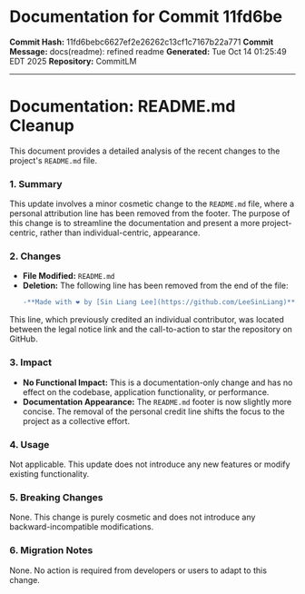 # Documentation for Commit 11fd6be

**Commit Hash:** 11fd6bebc6627ef2e26262c13cf1c7167b22a771
**Commit Message:** docs(readme): refined readme
**Generated:** Tue Oct 14 01:25:49 EDT 2025
**Repository:** CommitLM

---

# Documentation: README.md Cleanup

This document provides a detailed analysis of the recent changes to the project's `README.md` file.

### 1. Summary

This update involves a minor cosmetic change to the `README.md` file, where a personal attribution line has been removed from the footer. The purpose of this change is to streamline the documentation and present a more project-centric, rather than individual-centric, appearance.

### 2. Changes

- **File Modified:** `README.md`
- **Deletion:** The following line has been removed from the end of the file:
  ```diff
  -**Made with ❤️ by [Sin Liang Lee](https://github.com/LeeSinLiang)**
  ```

This line, which previously credited an individual contributor, was located between the legal notice link and the call-to-action to star the repository on GitHub.

### 3. Impact

- **No Functional Impact:** This is a documentation-only change and has no effect on the codebase, application functionality, or performance.
- **Documentation Appearance:** The `README.md` footer is now slightly more concise. The removal of the personal credit line shifts the focus to the project as a collective effort.

### 4. Usage

Not applicable. This update does not introduce any new features or modify existing functionality.

### 5. Breaking Changes

None. This change is purely cosmetic and does not introduce any backward-incompatible modifications.

### 6. Migration Notes

None. No action is required from developers or users to adapt to this change.